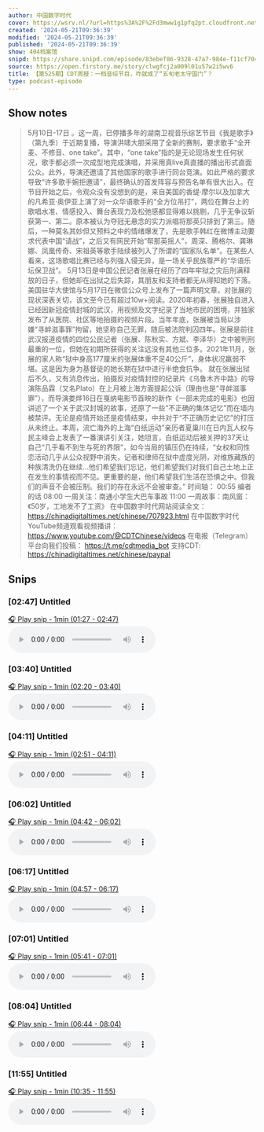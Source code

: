 ```yaml
---
author: 中国数字时代
cover: https://wsrv.nl/?url=https%3A%2F%2Fd3mww1g1pfq2pt.cloudfront.net%2FAvatar%2Fckutz0a3sa00b08031de3k4yn%2F1634399213457.jpg&w=200&h=200
created: '2024-05-21T09:36:39'
modified: '2024-05-21T09:36:39'
published: '2024-05-21T09:36:39'
show: 404档案馆
snipd: https://share.snipd.com/episode/83ebef86-9328-47a7-984e-f11cf70452e9
source: https://open.firstory.me/story/clwgfcj2a009l01u57w2i5wv6
title: 【第525期】CDT周报：一档音综节目，咋就成了“五旬老太守国门”？
type: podcast-episode
---
```



## Show notes
> 5月10日-17日 。这一周，已停播多年的湖南卫视音乐综艺节目《我是歌手》（第九季）于近期复播，导演洪啸大胆采用了全新的赛制，要求歌手“全开麦、不修音、one take”。其中，“one take”指的是无论现场发生任何状况，歌手都必须一次成型地完成演唱，并采用真live真直播的播出形式直面公众。此外，导演还邀请了其他国家的歌手进行同台竞演。如此严格的要求导致“许多歌手婉拒邀请”，最终确认的首发阵容与预告名单有很大出入。在节目开始之后，令观众没有没想到的是，来自美国的香缇·摩尔以及加拿大的凡希亚·奥伊亚上演了对一众华语歌手的“全方位吊打”，两位在舞台上的歌唱水准、情感投入、舞台表现力及松弛感都显得难以挑剔，几乎无争议斩获第一、第二。原本被认为夺冠无悬念的实力派唱将那英只排到了第三。随后，一种莫名其妙但又预料之中的情绪爆发了，先是歌手韩红在微博主动要求代表中国“请战”，之后又有网民开始“帮那英摇人”，周深、腾格尔、龚琳娜、凤凰传奇、宋祖英等歌手陆续被列入了所谓的“国家队名单”。在某些人看来，这场歌唱比赛已经与列强入侵无异，是一场关乎民族尊严的“华语乐坛保卫战”。    5月13日是中国公民记者张展在经历了四年牢狱之灾后刑满释放的日子，但她却在出狱之后失踪，其朋友和支持者都无从得知她的下落。美国驻华大使馆与5月17日在微信公众号上发布了一篇声明文章，对张展的现状深表关切，该文至今已有超过10w+阅读。2020年初春，张展独自进入已经因新冠疫情封城的武汉，用视频及文字纪录了当地市民的困境，并独家发布了从医院、社区等地拍摄的视频片段。当年年底，张展被当局以涉嫌“寻衅滋事罪”拘留，她坚称自己无罪，随后被法院判囚四年。张展是前往武汉报道疫情的四位公民记者（张展、陈秋实、方斌、李泽华）之中被判刑最重的一位，但她在初期所获得的关注远没有其他三位多。2021年11月，张展的家人称“狱中身高177厘米的张展体重不足40公斤”，身体状况羸弱不堪。这是因为身为基督徒的她长期在狱中进行半绝食抗争。    就在张展出狱后不久，又有消息传出，拍摄反对疫情封控的纪录片《乌鲁木齐中路》的导演陈品霖（又名Plato）在上月被上海方面提起公诉（理由也是“寻衅滋事罪”），而导演娄烨16日在戛纳电影节首映的新作《一部未完成的电影》也因讲述了一个关于武汉封城的故事，还原了一些“不正确的集体记忆”而在墙内被禁评。无论是疫情开始还是疫情结束，中共对于“不正确历史记忆”的打压从未终止。本周，流亡海外的上海“白纸运动”亲历者夏巢川在日内瓦人权与民主峰会上发表了一番演讲引关注，她坦言，白纸运动后被关押的37天让自己“几乎看不到生与死的界限”，如今当局的镇压仍在持续，“女权和同性恋活动几乎从公众视野中消失，记者和律师在狱中虚度光阴，对维族藏族的种族清洗仍在继续...他们希望我们忘记，他们希望我们对我们自己土地上正在发生的事情视而不见。更重要的是，他们希望我们生活在恐惧之中。但我们的声音不会被压制。我们的存在永远不会被审查。”     时间轴：     00:55 编者的话  08:00 一周关注：南通小学生大巴车事故  11:00 一周故事：南风窗：《50岁，工地发不了工资》    在中国数字时代网站阅读全文： https://chinadigitaltimes.net/chinese/707923.html     在中国数字时代YouTube频道观看视频播讲： https://www.youtube.com/@CDTChinese/videos   在电报（Telegram）平台向我们投稿： https://t.me/cdtmedia_bot   支持CDT:  https://chinadigitaltimes.net/chinese/paypal

## Snips
### [02:47] Untitled
[🎧 Play snip - 1min️ (01:27 - 02:47)](https://share.snipd.com/snip/abe7129f-227d-4e15-bc17-c9e6834b7133)
<audio controls> <source src="https://m.cdn.firstory.me/track/ckutz0a3sa00b08031de3k4yn/clwgfcj2a009l01u57w2i5wv6/https%3A%2F%2Fd3mww1g1pfq2pt.cloudfront.net%2FRecord%2Fckutz0a3sa00b08031de3k4yn%2Fclwgfcj2a009m01u58gcabcbi.mp3?v=1716297737697#t=01:27,02:47"> </audio>
### [03:40] Untitled
[🎧 Play snip - 1min️ (02:20 - 03:40)](https://share.snipd.com/snip/0c4aeaf8-1128-43fb-9941-cf8030f39e42)
<audio controls> <source src="https://m.cdn.firstory.me/track/ckutz0a3sa00b08031de3k4yn/clwgfcj2a009l01u57w2i5wv6/https%3A%2F%2Fd3mww1g1pfq2pt.cloudfront.net%2FRecord%2Fckutz0a3sa00b08031de3k4yn%2Fclwgfcj2a009m01u58gcabcbi.mp3?v=1716297737697#t=02:20,03:40"> </audio>
### [04:11] Untitled
[🎧 Play snip - 1min️ (02:51 - 04:11)](https://share.snipd.com/snip/c8d7f51d-7b8d-4959-b7a0-2c09c6d4e2b6)
<audio controls> <source src="https://m.cdn.firstory.me/track/ckutz0a3sa00b08031de3k4yn/clwgfcj2a009l01u57w2i5wv6/https%3A%2F%2Fd3mww1g1pfq2pt.cloudfront.net%2FRecord%2Fckutz0a3sa00b08031de3k4yn%2Fclwgfcj2a009m01u58gcabcbi.mp3?v=1716297737697#t=02:51,04:11"> </audio>
### [06:02] Untitled
[🎧 Play snip - 1min️ (04:42 - 06:02)](https://share.snipd.com/snip/80a609e2-39d8-4636-9f4b-d6d8e80882ea)
<audio controls> <source src="https://m.cdn.firstory.me/track/ckutz0a3sa00b08031de3k4yn/clwgfcj2a009l01u57w2i5wv6/https%3A%2F%2Fd3mww1g1pfq2pt.cloudfront.net%2FRecord%2Fckutz0a3sa00b08031de3k4yn%2Fclwgfcj2a009m01u58gcabcbi.mp3?v=1716297737697#t=04:42,06:02"> </audio>
### [06:17] Untitled
[🎧 Play snip - 1min️ (04:57 - 06:17)](https://share.snipd.com/snip/3aea68a7-00c8-4260-bc33-13376c175a49)
<audio controls> <source src="https://m.cdn.firstory.me/track/ckutz0a3sa00b08031de3k4yn/clwgfcj2a009l01u57w2i5wv6/https%3A%2F%2Fd3mww1g1pfq2pt.cloudfront.net%2FRecord%2Fckutz0a3sa00b08031de3k4yn%2Fclwgfcj2a009m01u58gcabcbi.mp3?v=1716297737697#t=04:57,06:17"> </audio>
### [07:01] Untitled
[🎧 Play snip - 1min️ (05:41 - 07:01)](https://share.snipd.com/snip/ef67cdbc-89cf-469a-938d-c5caf2371acd)
<audio controls> <source src="https://m.cdn.firstory.me/track/ckutz0a3sa00b08031de3k4yn/clwgfcj2a009l01u57w2i5wv6/https%3A%2F%2Fd3mww1g1pfq2pt.cloudfront.net%2FRecord%2Fckutz0a3sa00b08031de3k4yn%2Fclwgfcj2a009m01u58gcabcbi.mp3?v=1716297737697#t=05:41,07:01"> </audio>
### [08:04] Untitled
[🎧 Play snip - 1min️ (06:44 - 08:04)](https://share.snipd.com/snip/f4e8c150-cef8-4055-b547-8a75142ebf1e)
<audio controls> <source src="https://m.cdn.firstory.me/track/ckutz0a3sa00b08031de3k4yn/clwgfcj2a009l01u57w2i5wv6/https%3A%2F%2Fd3mww1g1pfq2pt.cloudfront.net%2FRecord%2Fckutz0a3sa00b08031de3k4yn%2Fclwgfcj2a009m01u58gcabcbi.mp3?v=1716297737697#t=06:44,08:04"> </audio>
### [11:55] Untitled
[🎧 Play snip - 1min️ (10:35 - 11:55)](https://share.snipd.com/snip/b18f4bf2-53f7-4320-87e4-1c3a98017f85)
<audio controls> <source src="https://m.cdn.firstory.me/track/ckutz0a3sa00b08031de3k4yn/clwgfcj2a009l01u57w2i5wv6/https%3A%2F%2Fd3mww1g1pfq2pt.cloudfront.net%2FRecord%2Fckutz0a3sa00b08031de3k4yn%2Fclwgfcj2a009m01u58gcabcbi.mp3?v=1716297737697#t=10:35,11:55"> </audio>

